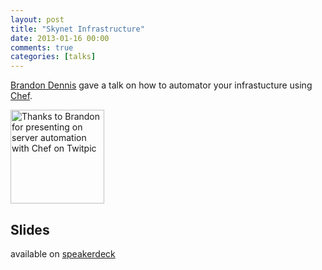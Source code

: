 ```yaml
---
layout: post
title: "Skynet Infrastructure"
date: 2013-01-16 00:00
comments: true
categories: [talks]
---
```


[Brandon Dennis](http://twitter.com/_toady00) gave a talk on how to automator your infrastucture using [Chef](http://www.opscode.com/chef).

<a href="http://twitpic.com/c2ljl9" title="Thanks to Brandon for presenting on server automation with Chef on Twitpic"><img src="http://twitpic.com/show/thumb/c2ljl9.jpg" width="150" height="150" alt="Thanks to Brandon for presenting on server automation with Chef on Twitpic"></a>

## Slides ##

available on [speakerdeck](https://speakerdeck.com/toady00/skynet-infrastructure-opscode-chef)

